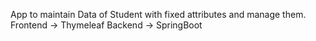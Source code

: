 App to maintain Data of Student with fixed attributes and manage them. 
Frontend -> Thymeleaf
Backend -> SpringBoot
